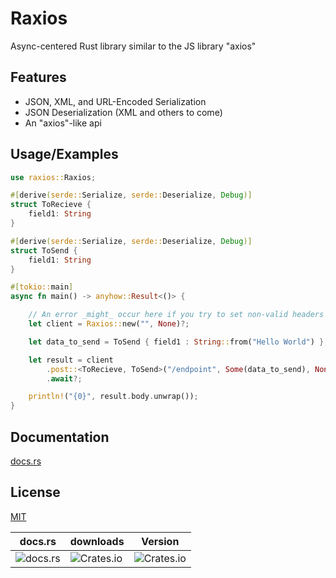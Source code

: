 
# Raxios

Async-centered Rust library similar to the JS library "axios"


## Features

- JSON, XML, and URL-Encoded Serialization
- JSON Deserialization (XML and others to come)
- An "axios"-like api


## Usage/Examples

```rust
use raxios::Raxios;

#[derive(serde::Serialize, serde::Deserialize, Debug)]
struct ToRecieve {
    field1: String
}

#[derive(serde::Serialize, serde::Deserialize, Debug)]
struct ToSend {
    field1: String
}

#[tokio::main]
async fn main() -> anyhow::Result<()> {

    // An error _might_ occur here if you try to set non-valid headers in the Options
    let client = Raxios::new("", None)?;

    let data_to_send = ToSend { field1 : String::from("Hello World") };

    let result = client
        .post::<ToRecieve, ToSend>("/endpoint", Some(data_to_send), None)
        .await?;

    println!("{0}", result.body.unwrap());
}
```


## Documentation

[docs.rs](https://docs.rs/raxios)


## License

[MIT](https://choosealicense.com/licenses/mit/)


|                      docs.rs                   |                     downloads                      |                         Version                      |
| ---------------------------------------------- | -------------------------------------------------- | ---------------------------------------------------- |
|![docs.rs](https://img.shields.io/docsrs/raxios)|![Crates.io](https://img.shields.io/crates/d/raxios)| ![Crates.io](https://img.shields.io/crates/v/raxios) |
